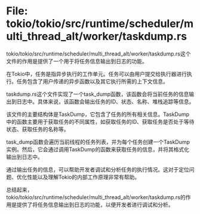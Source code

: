 # File: tokio/tokio/src/runtime/scheduler/multi_thread_alt/worker/taskdump.rs

tokio/tokio/src/runtime/scheduler/multi_thread_alt/worker/taskdump.rs这个文件的作用是提供了一个用于将任务信息输出到日志的功能。

在Tokio中，任务是指异步执行的工作单元。任务可以由用户提交给执行器进行执行。任务包含了用户传递的异步函数以及其它执行所需的上下文信息。

taskdump.rs这个文件实现了一个task_dump函数，该函数会将当前任务的信息输出到日志中。具体来说，该函数会输出任务的ID、状态、名称、堆栈追踪等信息。

该文件的主要结构体是TaskDump，它包含了任务的所有相关信息。TaskDump中的函数主要用于获取任务的不同属性，如获取任务的ID、获取任务是否处于等待状态、获取任务的名称等。

task_dump函数会遍历当前线程的任务列表，并为每个任务创建一个TaskDump实例。然后，它会通过调用TaskDump的函数来获取任务的信息，并将其格式化输出到日志中。

通过输出任务的信息，可以帮助开发者调试和分析任务的执行情况。这对于定位问题、优化性能以及理解Tokio的内部工作原理非常有帮助。

总结起来，tokio/tokio/src/runtime/scheduler/multi_thread_alt/worker/taskdump.rs的作用是提供了将任务信息输出到日志的功能，以便开发者进行调试和分析。


